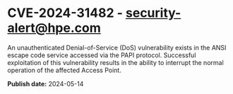 # CVE-2024-31482 - security-alert@hpe.com

An unauthenticated Denial-of-Service (DoS) vulnerability exists in the ANSI escape code service accessed via the PAPI protocol. Successful exploitation of this vulnerability results in the ability to interrupt the normal operation of the affected Access Point.



**Publish date:** 2024-05-14
